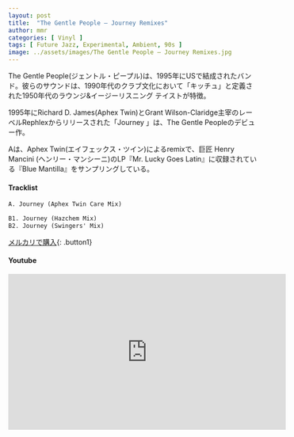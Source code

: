 ```yaml
---
layout: post
title:  "The Gentle People – Journey Remixes"
author: mmr
categories: [ Vinyl ]
tags: [ Future Jazz, Experimental, Ambient, 90s ]
image: ../assets/images/The Gentle People – Journey Remixes.jpg
---
```


The Gentle People(ジェントル・ピープル)は、1995年にUSで結成されたバンド。彼らのサウンドは、1990年代のクラブ文化において「キッチュ」と定義された1950年代のラウンジ&イージーリスニング テイストが特徴。

1995年にRichard D. James(Aphex Twin)とGrant Wilson-Claridge主宰のレーベルRephlexからリリースされた「Journey 」は、The Gentle Peopleのデビュー作。

Aは、Aphex Twin(エイフェックス・ツイン)によるremixで、巨匠 Henry Mancini (ヘンリー・マンシーニ)のLP『Mr. Lucky Goes Latin』に収録されている『Blue Mantilla』をサンプリングしている。


#### Tracklist
```md
A. Journey (Aphex Twin Care Mix)

B1. Journey (Hazchem Mix)
B2. Journey (Swingers' Mix)
```

[メルカリで購入](https://jp.mercari.com/item/m95813694995?afid=6142608987){: .button1}

#### Youtube
<iframe width="560" height="315" src="https://www.youtube.com/embed/RVhWKyutb4M?si=4t3Yp7l6LFf0uox5" title="YouTube video player" frameborder="0" allow="accelerometer; autoplay; clipboard-write; encrypted-media; gyroscope; picture-in-picture; web-share" referrerpolicy="strict-origin-when-cross-origin" allowfullscreen></iframe>